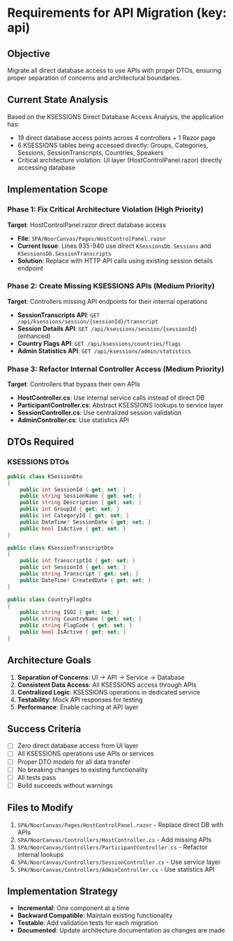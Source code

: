 # Requirements for API Migration (key: api)

## Objective
Migrate all direct database access to use APIs with proper DTOs, ensuring proper separation of concerns and architectural boundaries.

## Current State Analysis
Based on the KSESSIONS Direct Database Access Analysis, the application has:
- 19 direct database access points across 4 controllers + 1 Razor page
- 6 KSESSIONS tables being accessed directly: Groups, Categories, Sessions, SessionTranscripts, Countries, Speakers
- Critical architecture violation: UI layer (HostControlPanel.razor) directly accessing database

## Implementation Scope

### Phase 1: Fix Critical Architecture Violation (High Priority)
**Target**: HostControlPanel.razor direct database access
- **File**: `SPA/NoorCanvas/Pages/HostControlPanel.razor`
- **Current Issue**: Lines 935-940 use direct `KSessionsDb.Sessions` and `KSessionsDb.SessionTranscripts`
- **Solution**: Replace with HTTP API calls using existing session details endpoint

### Phase 2: Create Missing KSESSIONS APIs (Medium Priority)
**Target**: Controllers missing API endpoints for their internal operations
- **SessionTranscripts API**: `GET /api/ksessions/session/{sessionId}/transcript`
- **Session Details API**: `GET /api/ksessions/session/{sessionId}` (enhanced)
- **Country Flags API**: `GET /api/ksessions/countries/flags`
- **Admin Statistics API**: `GET /api/ksessions/admin/statistics`

### Phase 3: Refactor Internal Controller Access (Medium Priority) 
**Target**: Controllers that bypass their own APIs
- **HostController.cs**: Use internal service calls instead of direct DB
- **ParticipantController.cs**: Abstract KSESSIONS lookups to service layer
- **SessionController.cs**: Use centralized session validation
- **AdminController.cs**: Use statistics API

## DTOs Required

### KSESSIONS DTOs
```csharp
public class KSessionDto
{
    public int SessionId { get; set; }
    public string SessionName { get; set; }
    public string Description { get; set; }
    public int GroupId { get; set; }
    public int CategoryId { get; set; }
    public DateTime? SessionDate { get; set; }
    public bool IsActive { get; set; }
}

public class KSessionTranscriptDto
{
    public int TranscriptId { get; set; }
    public int SessionId { get; set; }
    public string Transcript { get; set; }
    public DateTime? CreatedDate { get; set; }
}

public class CountryFlagDto
{
    public string ISO2 { get; set; }
    public string CountryName { get; set; }
    public string FlagCode { get; set; }
    public bool IsActive { get; set; }
}
```

## Architecture Goals
1. **Separation of Concerns**: UI → API → Service → Database
2. **Consistent Data Access**: All KSESSIONS access through APIs
3. **Centralized Logic**: KSESSIONS operations in dedicated service
4. **Testability**: Mock API responses for testing
5. **Performance**: Enable caching at API layer

## Success Criteria
- [ ] Zero direct database access from UI layer
- [ ] All KSESSIONS operations use APIs or services  
- [ ] Proper DTO models for all data transfer
- [ ] No breaking changes to existing functionality
- [ ] All tests pass
- [ ] Build succeeds without warnings

## Files to Modify
1. `SPA/NoorCanvas/Pages/HostControlPanel.razor` - Replace direct DB with APIs
2. `SPA/NoorCanvas/Controllers/HostController.cs` - Add missing APIs
3. `SPA/NoorCanvas/Controllers/ParticipantController.cs` - Refactor internal lookups
4. `SPA/NoorCanvas/Controllers/SessionController.cs` - Use service layer
5. `SPA/NoorCanvas/Controllers/AdminController.cs` - Use statistics API

## Implementation Strategy
- **Incremental**: One component at a time
- **Backward Compatible**: Maintain existing functionality
- **Testable**: Add validation tests for each migration
- **Documented**: Update architecture documentation as changes are made